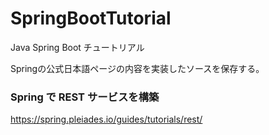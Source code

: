 # SpringBootTutorial
Java Spring Boot チュートリアル

Springの公式日本語ページの内容を実装したソースを保存する。

### Spring で REST サービスを構築

https://spring.pleiades.io/guides/tutorials/rest/
